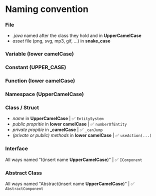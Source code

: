 # Naming convention
### File
- *.java* named after the class they hold and in **UpperCamelCase**
- *asset* file (png, svg, mp3, gif, ...) in **snake_case**

### Variable (lower camelCase)

### Constant (UPPER_CASE)

### Function (lower camelCase)

### Namespace (UpperCamelCase)

### Class / Struct
- *name* in **UpperCamelCase** | ✅ `EntitySystem`
- *public propritie* in **lower camelCase** | ✅ `numberOfEntity`
- *private propitie* in **_camelCase** | ✅ `_canJump`
- *(private or public) methods* in **lower camelCase** | ✅ `useAction(...)`


### Interface
All ways named "I{insert name **UpperCamelCase**}" | ✅ `IComponent`

### Abstract Class
All ways named "Abstract{insert name **UpperCamelCase**}" | ✅ `AbstractComponent`